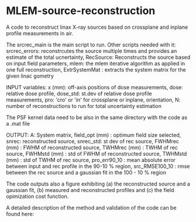 # MLEM-source-reconstruction

A code to reconstruct linax X-ray sources based on crossplane and inplane profile measurements in air. 

The srcrec_main is the main script to run. Other scripts needed with it: 
srcrec_errors: reconstrcutes the source multiple times and provides an estimate of the total ucnertainty,
RecSource: Reconstructs the source based on input field parameters,
mlem: the mlem iterative algorithm as applied in one full reconstruction,
ExtrSystemMat : extracts the system matrix for the given linac gometry

INPUT variables: x (mm): off-axis positions of dose measurements, dose: relative dose profile,
dose_std: st.dev of relative dose profile measurements, pro: 'cro' or 'in' for crossplane or inplane,
orientation, N: number of reconstructions to run for total uncertainty estimation

The PSF kernel data need to be also in the same directory with the code as a .mat file

OUTPUT: A: System matrix, field_opt (mm) : optimum field size selected, 
snrec: reconstructed source, snrec_std: st dev of rec source,
FWHMrec (mm) : FWHM of reconstructed source, TWHMrec (mm) : TWHM of rec source, 
FWHMstd (mm) : std of FWHM of reconstructed source, TWHMstd (mm) : std of TWHM of rec source, 
pro_err90_10 : mean absolute error between input and rec profile in the 90-10 % region, 
src_RMSE100_10 : rmse between the rec source and a gaussian fit in the 100 - 10 % region

The code outputs also a figure exhibiting (a) the reconstructed source and a gaussian fit, 
(b) measured and reconstructed profiles and (c) the field opimization cost function. 

A detailed description of the method and validation of the code can be found here: 
